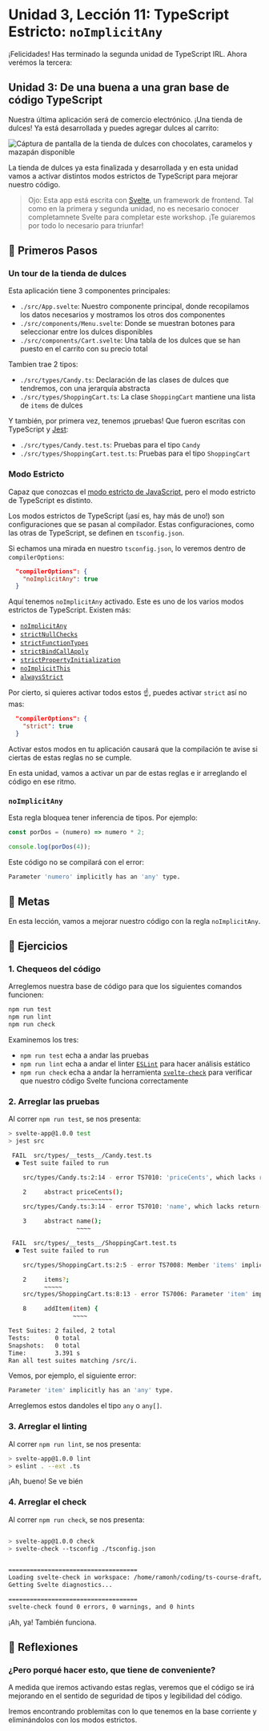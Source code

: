 # Unidad 3, Lección 11: TypeScript Estricto: `noImplicitAny`

¡Felicidades! Has terminado la segunda unidad de TypeScript IRL. Ahora verémos la tercera:

## Unidad 3: De una buena a una gran base de código TypeScript

Nuestra última aplicación será de comercio electrónico. ¡Una tienda de dulces! Ya está desarrollada y puedes agregar dulces al carrito:

![Cáptura de pantalla de la tienda de dulces con chocolates, caramelos y mazapán disponible](https://user-images.githubusercontent.com/656318/154029420-aad5b015-cd28-483d-944f-b84eba885fe1.png)

La tienda de dulces ya esta finalizada y desarrollada y en esta unidad vamos a activar distintos modos estrictos de TypeScript para mejorar nuestro código.

> Ojo: Esta app está escrita con [Svelte](https://svelte.dev/), un framework de frontend. Tal como en la primera y segunda unidad, no es necesario conocer completamnete Svelte para completar este workshop. ¡Te guiaremos por todo lo necesario para triunfar!

## 🐾 Primeros Pasos

### Un tour de la tienda de dulces

Esta aplicación tiene 3 componentes principales:

- `./src/App.svelte`: Nuestro componente principal, donde recopilamos los datos necesarios y mostramos los otros dos componentes
- `./src/components/Menu.svelte`: Donde se muestran botones para seleccionar entre los dulces disponibles
- `./src/components/Cart.svelte`: Una tabla de los dulces que se han puesto en el carrito con su precio total

Tambien trae 2 tipos:

- `./src/types/Candy.ts`: Declaración de las clases de dulces que tendremos, con una jerarquía abstracta
- `./src/types/ShoppingCart.ts`: La clase `ShoppingCart` mantiene una lista de `items` de dulces

Y también, por primera vez, tenemos ¡pruebas! Que fueron escritas con TypeScript y [Jest](https://jestjs.io/):

- `./src/types/Candy.test.ts`: Pruebas para el tipo `Candy`
- `./src/types/ShoppingCart.test.ts`: Pruebas para el tipo `ShoppingCart`

### Modo Estricto

Capaz que conozcas el [modo estricto de JavaScript](https://developer.mozilla.org/es/docs/Web/JavaScript/Reference/Strict_mode), pero el modo estricto de TypeScript es distinto.

Los modos estrictos de TypeScript (¡así es, hay más de uno!) son configuraciones que se pasan al compilador. Estas configuraciones, como las otras de TypeScript, se definen en `tsconfig.json`. 

Si echamos una mirada en nuestro `tsconfig.json`, lo veremos dentro de `compilerOptions`: 

```json
  "compilerOptions": {
    "noImplicitAny": true
  }
```

Aquí tenemos `noImplicitAny` activado. Este es uno de los varios modos estrictos de TypeScript. Existen más:

- [`noImplicitAny`](https://www.typescriptlang.org/tsconfig#noImplicitAny)
- [`strictNullChecks`](https://www.typescriptlang.org/tsconfig#noImplicitAny)
- [`strictFunctionTypes`](https://www.typescriptlang.org/tsconfig#strictFunctionTypes)
- [`strictBindCallApply`](https://www.typescriptlang.org/tsconfig#strictBindCallApply)
- [`strictPropertyInitialization`](https://www.typescriptlang.org/tsconfig#strictPropertyInitialization)
- [`noImplicitThis`](https://www.typescriptlang.org/tsconfig#noImplicitThis)
- [`alwaysStrict`](https://www.typescriptlang.org/tsconfig#alwaysStrict)

Por cierto, si quieres activar todos estos ☝️, puedes activar `strict` así no mas:

```json
  "compilerOptions": {
    "strict": true
  }
```

Activar estos modos en tu aplicación causará que la compilación te avise si ciertas de estas reglas no se cumple.

En esta unidad, vamos a activar un par de estas reglas e ir arreglando el código en ese ritmo.

### `noImplicitAny`

Esta regla bloquea tener inferencia de tipos. Por ejemplo:

```typescript
const porDos = (numero) => numero * 2;

console.log(porDos(4));
```

Este código no se compilará con el error:

```bash
Parameter 'numero' implicitly has an 'any' type.
```

## 🥅 Metas

En esta lección, vamos a mejorar nuestro código con la regla `noImplicitAny`. 

## 🤸 Ejercicios

### 1. Chequeos del código

Arreglemos nuestra base de código para que los siguientes comandos funcionen:

```bash
npm run test
npm run lint
npm run check
```

Examinemos los tres:

- `npm run test` echa a andar las pruebas
- `npm run lint` echa a andar el linter [`ESLint`](https://eslint.org/) para hacer análisis estático
- `npm run check` echa a andar la herramienta [`svelte-check`](https://github.com/sveltejs/language-tools/tree/master/packages/svelte-check) para verificar que nuestro código Svelte funciona correctamente

### 2. Arreglar las pruebas

Al correr `npm run test`, se nos presenta:

```bash
> svelte-app@1.0.0 test
> jest src

 FAIL  src/types/__tests__/Candy.test.ts
  ● Test suite failed to run

    src/types/Candy.ts:2:14 - error TS7010: 'priceCents', which lacks return-type annotation, implicitly has an 'any' return type.

    2     abstract priceCents();
                   ~~~~~~~~~~
    src/types/Candy.ts:3:14 - error TS7010: 'name', which lacks return-type annotation, implicitly has an 'any' return type.

    3     abstract name();
                   ~~~~

 FAIL  src/types/__tests__/ShoppingCart.test.ts
  ● Test suite failed to run

    src/types/ShoppingCart.ts:2:5 - error TS7008: Member 'items' implicitly has an 'any[]' type.

    2     items?;
          ~~~~~
    src/types/ShoppingCart.ts:8:13 - error TS7006: Parameter 'item' implicitly has an 'any' type.

    8     addItem(item) {
                  ~~~~

Test Suites: 2 failed, 2 total
Tests:       0 total
Snapshots:   0 total
Time:        3.391 s
Ran all test suites matching /src/i.
```

Vemos, por ejemplo, el siguiente error:

```bash
Parameter 'item' implicitly has an 'any' type.
```

Arreglemos estos dandoles el tipo `any` o `any[]`.

### 3. Arreglar el linting

Al correr `npm run lint`, se nos presenta:

```bash
> svelte-app@1.0.0 lint
> eslint . --ext .ts
```

¡Ah, bueno! Se ve bién

### 4. Arreglar el check

Al correr `npm run check`, se nos presenta:

```bash

> svelte-app@1.0.0 check
> svelte-check --tsconfig ./tsconfig.json


====================================
Loading svelte-check in workspace: /home/ramonh/coding/ts-course-draft/leccion-11-ts-estricto-noImplicitAny
Getting Svelte diagnostics...

====================================
svelte-check found 0 errors, 0 warnings, and 0 hints
```

¡Ah, ya! También funciona.

## 🤔 Reflexiones

### ¿Pero porqué hacer esto, que tiene de conveniente?

A medida que iremos activando estas reglas, veremos que el código se irá mejorando en el sentido de seguridad de tipos y legibilidad del código. 

Iremos encontrando problemitas con lo que tenemos en la base corriente y eliminándolos con los modos estrictos.
